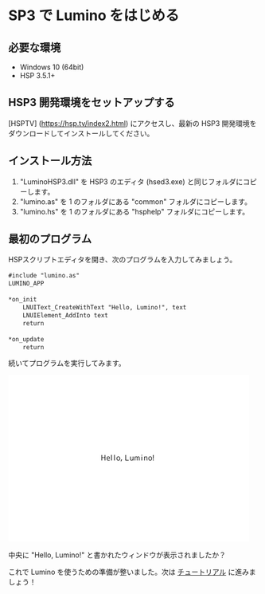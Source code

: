 SP3 で Lumino をはじめる
==========

必要な環境
----------

- Windows 10 (64bit)
- HSP 3.5.1+

HSP3 開発環境をセットアップする
----------

[HSPTV] (https://hsp.tv/index2.html) にアクセスし、最新の HSP3 開発環境をダウンロードしてインストールしてください。

インストール方法
--------------------

1. "LuminoHSP3.dll" を HSP3 のエディタ (hsed3.exe) と同じフォルダにコピーします。
2. "lumino.as" を 1 のフォルダにある "common" フォルダにコピーします。
3. "lumino.hs" を 1 のフォルダにある "hsphelp" フォルダにコピーします。


最初のプログラム
----------

HSPスクリプトエディタを開き、次のプログラムを入力してみましょう。

```hsp
#include "lumino.as"
LUMINO_APP

*on_init
	LNUIText_CreateWithText "Hello, Lumino!", text
	LNUIElement_AddInto text
    return

*on_update
    return
```

続いてプログラムを実行してみます。

![](img/first-program.png)

中央に "Hello, Lumino!" と書かれたウィンドウが表示されましたか？

これで Lumino を使うための準備が整いました。次は [チュートリアル](../first-tutorial/1-basic.md) に進みましょう！
